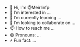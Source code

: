 - 👋 Hi, I’m @Meirlinfp
- 👀 I’m interested in ...
- 🌱 I’m currently learning ...
- 💞️ I’m looking to collaborate on ...
- 📫 How to reach me ...
- 😄 Pronouns: ...
- ⚡ Fun fact: ...

<!---
Meirlinfp/Meirlinfp is a ✨ special ✨ repository because its `README.md` (this file) appears on your GitHub profile.
You can click the Preview link to take a look at your changes.
--->

